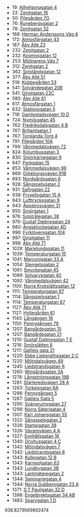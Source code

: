 - 19: [Allhelgonagatan 4](https://www.homeq.se/lagenhet/61353-3rum-goteborg-vastra-gotalands-lan-allhelgonagatan/?ht_source=individual.61353&ht_container=search_results_list&ht_position=101&)
- 22: [Zenitgatan 16](https://www.homeq.se/lagenhet/61300-2rum-goteborg-vastra-gotalands-lan-zenitgatan/?ht_source=individual.61300&ht_container=search_results_list&ht_position=96&)
- 50: [Pilegården 7G](https://www.homeq.se/lagenhet/61012-2rum-goteborg-vastra-gotalands-lan-pilegarden/?ht_source=individual.61012&ht_container=search_results_list&ht_position=10&)
- 76: [Runebergsgatan 2](https://www.homeq.se/lagenhet/61433-2rum-goteborg-vastra-gotalands-lan-runebergsgatan/?ht_source=individual.61433&ht_container=search_results_list&ht_position=56&)
- 78: [Zenitgatan 32](https://www.homeq.se/lagenhet/61304-2rum-goteborg-vastra-gotalands-lan-zenitgatan/?ht_source=individual.61304&ht_container=search_results_list&ht_position=98&)
- 168: [Herman Anderssons Väg 4](https://www.homeq.se/lagenhet/60057-2rum-goteborg-vastra-gotalands-lan-herman-anderssons-vag/?ht_source=individual.60057&ht_container=search_results_list&ht_position=92&)
- 172: [Atmosfärgatan 43](https://www.homeq.se/lagenhet/61064-3rum-goteborg-vastra-gotalands-lan-atmosfargatan/?ht_source=individual.61064&ht_container=search_results_list&ht_position=100&)
- 187: [Åby Allé 23](https://www.homeq.se/lagenhet/61440-2rum-goteborg-vastra-gotalands-lan-aby-alle/?ht_source=individual.61440&ht_container=search_results_list&ht_position=2&)
- 232: [Zenitgatan 2](https://www.homeq.se/lagenhet/61299-2rum-goteborg-vastra-gotalands-lan-zenitgatan/?ht_source=individual.61299&ht_container=search_results_list&ht_position=94&)
- 232: [Kosmosgatan 12](https://www.homeq.se/lagenhet/61302-2rum-goteborg-vastra-gotalands-lan-kosmosgatan/?ht_source=individual.61302&ht_container=search_results_list&ht_position=99&)
- 253: [Mjölnarens Väg 7](https://www.homeq.se/lagenhet/60654-2rum-molnlycke-vastra-gotalands-lan-mjolnarens-vag/?ht_source=individual.60654&ht_container=search_results_list&ht_position=62&)
- 312: [Zenitgatan 2](https://www.homeq.se/lagenhet/61297-3rum-goteborg-vastra-gotalands-lan-zenitgatan/?ht_source=individual.61297&ht_container=search_results_list&ht_position=95&)
- 362: [Solståndsgatan 12](https://www.homeq.se/lagenhet/60048-3rum-goteborg-vastra-gotalands-lan-solstandsgatan/?ht_source=individual.60048&ht_container=search_results_list&ht_position=93&)
- 377: [Åby Allé 51](https://www.homeq.se/lagenhet/61436-2rum-goteborg-vastra-gotalands-lan-aby-alle/?ht_source=individual.61436&ht_container=search_results_list&ht_position=3&)
- 519: [Kobbegården 53](https://www.homeq.se/lagenhet/61122-2rum-goteborg-vastra-gotalands-lan-kobbegarden/?ht_source=individual.61122&ht_container=search_results_list&ht_position=1&)
- 541: [Solvändegatan 20B](https://www.homeq.se/lagenhet/60935-2rum-alingsas-vastra-gotalands-lan-solvandegatan/?ht_source=individual.60935&ht_container=search_results_list&ht_position=119&)
- 541: [Ginstgatan 23C](https://www.homeq.se/lagenhet/60933-2rum-alingsas-vastra-gotalands-lan-ginstgatan/?ht_source=individual.60933&ht_container=search_results_list&ht_position=121&)
- 580: [Åby Allé 61](https://www.homeq.se/lagenhet/61443-2rum-goteborg-vastra-gotalands-lan-aby-alle/?ht_source=individual.61443&ht_container=search_results_list&ht_position=4&)
- 617: [Atmosfärgatan 1](https://www.homeq.se/lagenhet/61306-2rum-goteborg-vastra-gotalands-lan-atmosfargatan/?ht_source=individual.61306&ht_container=search_results_list&ht_position=97&)
- 632: [Stationsgatan 5](https://www.homeq.se/lagenhet/58838-2rum-ytterby-vastra-gotalands-lan-stationsgatan/?ht_source=individual.58838&ht_container=search_results_list&ht_position=114&)
- 718: [Gamlestadsvägen 10 D](https://www.homeq.se/lagenhet/61047-2rum-goteborg-vastra-gotalands-lan-gamlestadsvagen/?ht_source=individual.61047&ht_container=search_results_list&ht_position=77&)
- 724: [Nymilsgatan 45](https://www.homeq.se/lagenhet/59058-2rum-goteborg-vastra-gotalands-lan-nymilsgatan/?ht_source=individual.59058&ht_container=search_results_list&ht_position=15&)
- 762: [Fredriksdalsgatan 4 B](https://www.homeq.se/lagenhet/61022-2rum-goteborg-vastra-gotalands-lan-fredriksdalsgatan/?ht_source=individual.61022&ht_container=search_results_list&ht_position=31&)
- 767: [Briljantgatan 1](https://www.homeq.se/lagenhet/61327-2rum-vastra-frolunda-vastra-gotalands-lan-briljantgatan/?ht_source=individual.61327&ht_container=search_results_list&ht_position=20&)
- 767: [Torslanda Torg 4](https://www.homeq.se/lagenhet/56863-2rum-torslanda-vastra-gotalands-lan-torslanda-torg/?ht_source=individual.56863&ht_container=search_results_list&ht_position=109&)
- 791: [Pilegården 10A](https://www.homeq.se/lagenhet/60692-2rum-goteborg-vastra-gotalands-lan-pilegarden/?ht_source=individual.60692&ht_container=search_results_list&ht_position=9&)
- 799: [Våmmedalsvägen 72](https://www.homeq.se/lagenhet/61267-3rum-kallered-vastra-gotalands-lan-vammedalsvagen/?ht_source=individual.61267&ht_container=search_results_list&ht_position=18&)
- 824: [Kolumbusgatan 3](https://www.homeq.se/lagenhet/61460-2rum-goteborg-vastra-gotalands-lan-kolumbusgatan/?ht_source=individual.61460&ht_container=search_results_list&ht_position=42&)
- 830: [Smörkärnegatan 9](https://www.homeq.se/lagenhet/60571-2rum-goteborg-vastra-gotalands-lan-smorkarnegatan/?ht_source=individual.60571&ht_container=search_results_list&ht_position=23&)
- 847: [Parkgatan 15](https://www.homeq.se/lagenhet/60043-3rum-kungsbacka-hallands-lan-parkgatan/?ht_source=individual.60043&ht_container=search_results_list&ht_position=110&)
- 853: [Våmmedalsvägen 96](https://www.homeq.se/lagenhet/61261-2rum-kallered-vastra-gotalands-lan-vammedalsvagen/?ht_source=individual.61261&ht_container=search_results_list&ht_position=16&)
- 868: [Göteborgsvägen 91B](https://www.homeq.se/lagenhet/61062-3rum-surte-vastra-gotalands-lan-goteborgsvagen/?ht_source=individual.61062&ht_container=search_results_list&ht_position=112&)
- 893: [Nordgårdsgatan 6](https://www.homeq.se/lagenhet/61108-2rum-goteborg-vastra-gotalands-lan-nordgardsgatan/?ht_source=individual.61108&ht_container=search_results_list&ht_position=27&)
- 928: [Sångspelsgatan 2](https://www.homeq.se/lagenhet/59679-2rum-hisings-backa-vastra-gotalands-lan-sangspelsgatan/?ht_source=individual.59679&ht_container=search_results_list&ht_position=80&)
- 931: [Safirgatan 22](https://www.homeq.se/lagenhet/60977-2rum-alingsas-vastra-gotalands-lan-safirgatan/?ht_source=individual.60977&ht_container=search_results_list&ht_position=117&)
- 938: [Fryxellsgatan 15 A](https://www.homeq.se/lagenhet/57460-2rum-goteborg-vastra-gotalands-lan-fryxellsgatan/?ht_source=individual.57460&ht_container=search_results_list&ht_position=73&)
- 943: [Lufttrycksgatan 9](https://www.homeq.se/lagenhet/60699-3rum-goteborg-vastra-gotalands-lan-lufttrycksgatan/?ht_source=individual.60699&ht_container=search_results_list&ht_position=84&)
- 943: [Äppelrosvägen 31](https://www.homeq.se/lagenhet/61370-3rum-kungsbacka-hallands-lan-appelrosvagen/?ht_source=individual.61370&ht_container=search_results_list&ht_position=107&)
- 955: [Smörgatan 1](https://www.homeq.se/lagenhet/59413-2rum-goteborg-vastra-gotalands-lan-smorgatan/?ht_source=individual.59413&ht_container=search_results_list&ht_position=26&)
- 976: [Solstrålegatan 38](https://www.homeq.se/lagenhet/60053-3rum-goteborg-vastra-gotalands-lan-solstralegatan/?ht_source=individual.60053&ht_container=search_results_list&ht_position=89&)
- 979: [Gustaf Dalénsgatan 24](https://www.homeq.se/lagenhet/58874-2rum-goteborg-vastra-gotalands-lan-gustaf-dalensgatan/?ht_source=individual.58874&ht_container=search_results_list&ht_position=72&)
- 980: [Ängsklockegatan 4D](https://www.homeq.se/lagenhet/60936-3rum-alingsas-vastra-gotalands-lan-angsklockegatan/?ht_source=individual.60936&ht_container=search_results_list&ht_position=118&)
- 996: [Fyrklöversgatan 104](https://www.homeq.se/lagenhet/61006-3rum-goteborg-vastra-gotalands-lan-fyrkloversgatan/?ht_source=individual.61006&ht_container=search_results_list&ht_position=76&)
- 997: [Ginstgatan 11](https://www.homeq.se/lagenhet/60932-3rum-alingsas-vastra-gotalands-lan-ginstgatan/?ht_source=individual.60932&ht_container=search_results_list&ht_position=120&)
- 998: [Åby Allé 71](https://www.homeq.se/lagenhet/60966-2rum-goteborg-vastra-gotalands-lan-aby-alle/?ht_source=individual.60966&ht_container=search_results_list&ht_position=8&)
- 1028: [Marielundsgatan 11](https://www.homeq.se/lagenhet/61177-2rum-molndal-vastra-gotalands-lan-marielundsgatan/?ht_source=individual.61177&ht_container=search_results_list&ht_position=17&)
- 1039: [Temperaturgatan 15](https://www.homeq.se/lagenhet/60061-3rum-goteborg-vastra-gotalands-lan-temperaturgatan/?ht_source=individual.60061&ht_container=search_results_list&ht_position=83&)
- 1041: [Marconigatan 33 A](https://www.homeq.se/lagenhet/60058-2rum-vastra-frolunda-vastra-gotalands-lan-marconigatan/?ht_source=individual.60058&ht_container=search_results_list&ht_position=12&)
- 1054: [Stengetsgatan 2](https://www.homeq.se/lagenhet/59854-2rum-vastra-frolunda-vastra-gotalands-lan-stengetsgatan/?ht_source=individual.59854&ht_container=search_results_list&ht_position=44&)
- 1061: [Smyckegatan 45](https://www.homeq.se/lagenhet/61087-2rum-vastra-frolunda-vastra-gotalands-lan-smyckegatan/?ht_source=individual.61087&ht_container=search_results_list&ht_position=21&)
- 1089: [Solvarvsgatan 40](https://www.homeq.se/lagenhet/59187-3rum-goteborg-vastra-gotalands-lan-solvarvsgatan/?ht_source=individual.59187&ht_container=search_results_list&ht_position=88&)
- 1092: [Våmmedalsvägen 42](https://www.homeq.se/lagenhet/60797-3rum-kallered-vastra-gotalands-lan-vammedalsvagen/?ht_source=individual.60797&ht_container=search_results_list&ht_position=19&)
- 1100: [Norra Krokslättsgatan 12](https://www.homeq.se/lagenhet/61437-2rum-goteborg-vastra-gotalands-lan-norra-krokslattsgatan/?ht_source=individual.61437&ht_container=search_results_list&ht_position=37&)
- 1111: [Temperaturgatan 87](https://www.homeq.se/lagenhet/60022-3rum-goteborg-vastra-gotalands-lan-temperaturgatan/?ht_source=individual.60022&ht_container=search_results_list&ht_position=87&)
- 1114: [Sångspelsgatan 1](https://www.homeq.se/lagenhet/59681-3rum-hisings-backa-vastra-gotalands-lan-sangspelsgatan/?ht_source=individual.59681&ht_container=search_results_list&ht_position=79&)
- 1114: [Temperaturgatan 67](https://www.homeq.se/lagenhet/60036-2rum-goteborg-vastra-gotalands-lan-temperaturgatan/?ht_source=individual.60036&ht_container=search_results_list&ht_position=85&)
- 1127: [Åby Allé 71](https://www.homeq.se/lagenhet/60976-2rum-goteborg-vastra-gotalands-lan-aby-alle/?ht_source=individual.60976&ht_container=search_results_list&ht_position=6&)
- 1127: [Hyltegården 61](https://www.homeq.se/lagenhet/59141-2rum-goteborg-vastra-gotalands-lan-hyltegarden/?ht_source=individual.59141&ht_container=search_results_list&ht_position=7&)
- 1140: [Långängen 16](https://www.homeq.se/lagenhet/60120-2rum-goteborg-vastra-gotalands-lan-langangen/?ht_source=individual.60120&ht_container=search_results_list&ht_position=68&)
- 1150: [Pennygången 76](https://www.homeq.se/lagenhet/61142-4rum-goteborg-vastra-gotalands-lan-pennygangen/?ht_source=individual.61142&ht_container=search_results_list&ht_position=34&)
- 1207: [Bangårdsgatan 15](https://www.homeq.se/lagenhet/60885-2rum-goteborg-vastra-gotalands-lan-bangardsgatan/?ht_source=individual.60885&ht_container=search_results_list&ht_position=51&)
- 1207: [Bangårdsgatan 21](https://www.homeq.se/lagenhet/60897-2rum-goteborg-vastra-gotalands-lan-bangardsgatan/?ht_source=individual.60897&ht_container=search_results_list&ht_position=52&)
- 1210: [Gustaf Dalénsgatan 7 E](https://www.homeq.se/lagenhet/59853-2rum-goteborg-vastra-gotalands-lan-gustaf-dalensgatan/?ht_source=individual.59853&ht_container=search_results_list&ht_position=70&)
- 1216: [Smörslätten 6](https://www.homeq.se/lagenhet/60185-2rum-goteborg-vastra-gotalands-lan-smorslatten/?ht_source=individual.60185&ht_container=search_results_list&ht_position=74&)
- 1217: [Galileis gata 21](https://www.homeq.se/lagenhet/60969-3rum-goteborg-vastra-gotalands-lan-galileis-gata/?ht_source=individual.60969&ht_container=search_results_list&ht_position=106&)
- 1220: [Ebbe Lieberathsgatan 2 C](https://www.homeq.se/lagenhet/59488-2rum-goteborg-vastra-gotalands-lan-ebbe-lieberathsgatan/?ht_source=individual.59488&ht_container=search_results_list&ht_position=28&)
- 1220: [Mölndalsvägen 49](https://www.homeq.se/lagenhet/61479-2rum-goteborg-vastra-gotalands-lan-molndalsvagen/?ht_source=individual.61479&ht_container=search_results_list&ht_position=36&)
- 1245: [Liedstrandsgatan 6](https://www.homeq.se/lagenhet/60990-2rum-goteborg-vastra-gotalands-lan-liedstrandsgatan/?ht_source=individual.60990&ht_container=search_results_list&ht_position=54&)
- 1260: [Wingårdsgatan 3A](https://www.homeq.se/lagenhet/60814-2rum-goteborg-vastra-gotalands-lan-wingardsgatan/?ht_source=individual.60814&ht_container=search_results_list&ht_position=57&)
- 1276: [Långströmsgatan 19B](https://www.homeq.se/lagenhet/60841-2rum-goteborg-vastra-gotalands-lan-langstromsgatan/?ht_source=individual.60841&ht_container=search_results_list&ht_position=78&)
- 1281: [Stärteredsvägen 28 A](https://www.homeq.se/lagenhet/61323-2rum-goteborg-vastra-gotalands-lan-starteredsvagen/?ht_source=individual.61323&ht_container=search_results_list&ht_position=108&)
- 1283: [Torkelsgatan 6A](https://www.homeq.se/lagenhet/61332-2rum-goteborg-vastra-gotalands-lan-torkelsgatan/?ht_source=individual.61332&ht_container=search_results_list&ht_position=58&)
- 1286: [Pennygången 5](https://www.homeq.se/lagenhet/60879-2rum-goteborg-vastra-gotalands-lan-pennygangen/?ht_source=individual.60879&ht_container=search_results_list&ht_position=35&)
- 1287: [Galileis Gata 5](https://www.homeq.se/lagenhet/60866-2rum-goteborg-vastra-gotalands-lan-galileis-gata/?ht_source=individual.60866&ht_container=search_results_list&ht_position=105&)
- 1290: [Svängrumsgatan 27](https://www.homeq.se/lagenhet/59200-2rum-vastra-frolunda-vastra-gotalands-lan-svangrumsgatan/?ht_source=individual.59200&ht_container=search_results_list&ht_position=11&)
- 1298: [Norra Säterigatan 4](https://www.homeq.se/lagenhet/60689-2rum-goteborg-vastra-gotalands-lan-norra-saterigatan/?ht_source=individual.60689&ht_container=search_results_list&ht_position=59&)
- 1307: [Karl Johansgatan 55](https://www.homeq.se/lagenhet/60787-2rum-goteborg-vastra-gotalands-lan-karl-johansgatan/?ht_source=individual.60787&ht_container=search_results_list&ht_position=45&)
- 1322: [Sångspelsgatan 2](https://www.homeq.se/lagenhet/59678-2rum-hisings-backa-vastra-gotalands-lan-sangspelsgatan/?ht_source=individual.59678&ht_container=search_results_list&ht_position=81&)
- 1326: [Stampgatan 38](https://www.homeq.se/lagenhet/61174-2rum-goteborg-vastra-gotalands-lan-stampgatan/?ht_source=individual.61174&ht_container=search_results_list&ht_position=47&)
- 1326: [Vävarevägen 4 A](https://www.homeq.se/lagenhet/60951-2rum-jonsered-vastra-gotalands-lan-vavarevagen/?ht_source=individual.60951&ht_container=search_results_list&ht_position=111&)
- 1327: [Synhållsgatan 16](https://www.homeq.se/lagenhet/60687-3rum-goteborg-vastra-gotalands-lan-synhallsgatan/?ht_source=individual.60687&ht_container=search_results_list&ht_position=14&)
- 1340: [Drivhusgatan 4 C](https://www.homeq.se/lagenhet/61163-2rum-goteborg-vastra-gotalands-lan-drivhusgatan/?ht_source=individual.61163&ht_container=search_results_list&ht_position=32&)
- 1342: [Mölndalsvägen 7](https://www.homeq.se/lagenhet/61114-2rum-goteborg-vastra-gotalands-lan-molndalsvagen/?ht_source=individual.61114&ht_container=search_results_list&ht_position=38&)
- 1342: [Liedstrandsgatan 8](https://www.homeq.se/lagenhet/60989-2rum-goteborg-vastra-gotalands-lan-liedstrandsgatan/?ht_source=individual.60989&ht_container=search_results_list&ht_position=53&)
- 1343: [Kullegatan 12 B](https://www.homeq.se/lagenhet/58491-3rum-goteborg-vastra-gotalands-lan-kullegatan/?ht_source=individual.58491&ht_container=search_results_list&ht_position=22&)
- 1343: [Karneolgatan 63](https://www.homeq.se/lagenhet/60867-2rum-goteborg-vastra-gotalands-lan-karneolgatan/?ht_source=individual.60867&ht_container=search_results_list&ht_position=30&)
- 1343: [Lundbygatan 3B](https://www.homeq.se/lagenhet/60040-2rum-goteborg-vastra-gotalands-lan-lundbygatan/?ht_source=individual.60040&ht_container=search_results_list&ht_position=60&)
- 1343: [Lantmätaregatan 2](https://www.homeq.se/lagenhet/60340-2rum-goteborg-vastra-gotalands-lan-lantmataregatan/?ht_source=individual.60340&ht_container=search_results_list&ht_position=66&)
- 1344: [Seminariegatan 4](https://www.homeq.se/lagenhet/61234-2rum-goteborg-vastra-gotalands-lan-seminariegatan/?ht_source=individual.61234&ht_container=search_results_list&ht_position=39&)
- 1344: [Norra Gubberogatan 23 A](https://www.homeq.se/lagenhet/59189-2rum-goteborg-vastra-gotalands-lan-norra-gubberogatan/?ht_source=individual.59189&ht_container=search_results_list&ht_position=55&)
- 1371: [S:T Pauligatan 32 D](https://www.homeq.se/lagenhet/58199-3rum-goteborg-vastra-gotalands-lan-s:t-pauligatan/?ht_source=individual.58199&ht_container=search_results_list&ht_position=49&)
- 1398: [Engelbrektsgatan 34 AB](https://www.homeq.se/lagenhet/61059-2rum-goteborg-vastra-gotalands-lan-engelbrektsgatan/?ht_source=individual.61059&ht_container=search_results_list&ht_position=43&)
- 1483: [Sparvgatan 1 D](https://www.homeq.se/lagenhet/59641-2rum-goteborg-vastra-gotalands-lan-sparvgatan/?ht_source=individual.59641&ht_container=search_results_list&ht_position=63&)

938.8279569892474
